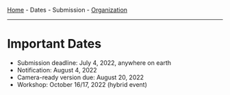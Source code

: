 [Home](/index/) - Dates - Submission - [Organization](/organization/)

---

# Important Dates

- Submission deadline: July 4, 2022, anywhere on earth 
- Notification: August 4, 2022
- Camera-ready version due: August 20, 2022
- Workshop: October 16/17, 2022 (hybrid event)
